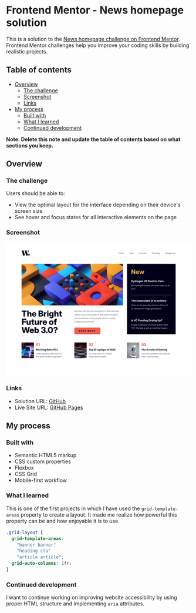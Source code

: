 # Frontend Mentor - News homepage solution

This is a solution to the [News homepage challenge on Frontend Mentor](https://www.frontendmentor.io/challenges/news-homepage-H6SWTa1MFl). Frontend Mentor challenges help you improve your coding skills by building realistic projects.

## Table of contents

- [Overview](#overview)
  - [The challenge](#the-challenge)
  - [Screenshot](#screenshot)
  - [Links](#links)
- [My process](#my-process)
  - [Built with](#built-with)
  - [What I learned](#what-i-learned)
  - [Continued development](#continued-development)

**Note: Delete this note and update the table of contents based on what sections you keep.**

## Overview

### The challenge

Users should be able to:

- View the optimal layout for the interface depending on their device's screen size
- See hover and focus states for all interactive elements on the page

### Screenshot

![](/assets/images/screenshot.png)

### Links

- Solution URL: [GitHub](https://github.com/Ayakoooo/news-home-page)
- Live Site URL: [GitHub Pages](https://ayakoooo.github.io/news-home-page/)

## My process

### Built with

- Semantic HTML5 markup
- CSS custom properties
- Flexbox
- CSS Grid
- Mobile-first workflow

### What I learned

This is one of the first projects in which I have used the `grid-template-areas` property to create a layout. It made me realize how powerful this property can be and how enjoyable it is to use.

```css
.grid-layout {
  grid-template-areas:
    "banner banner"
    "heading cta"
    "article article";
  grid-auto-columns: 1fr;
}
```

### Continued development

I want to continue working on improving website accessibility by using proper HTML structure and implementing `aria` attributes.
